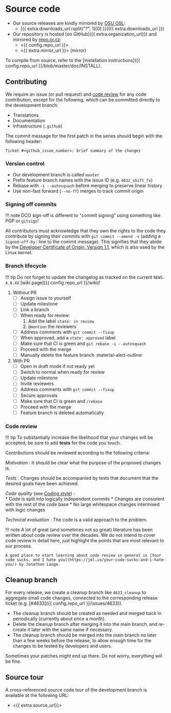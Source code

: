 # Source code

* Our source releases are kindly mirrored by [OSU OSL](https://osuosl.org):
    * [{{ extra.downloads_url.rsplit("?", 1)[0] }}]({{ extra.downloads_url }})
* Our repository is hosted [on GitHub]({{ extra.organization_url}}) and mirrored by [repo.or.cz](https://repo.or.cz):
    * <{{ config.repo_url }}>
    * <{{ extra.mirror_url }}> (mirror)

To compile from source, refer to the [installation instructions]({{ config.repo_url }}/blob/master/doc/INSTALL).

## Contributing

We require an issue (or pull request) and [code review](#code-review) for any code contribution, except for the following, which can be committed directly to the development branch:

* Translations
* Documentation
* Infrastructure (`.github`)

The commit message for the first patch in the series should begin with the following header:

```
Ticket #<github_issue_number>: brief summary of the changes
```

### Version control

* Our development branch is called `master`
* Prefix feature branch names with the issue ID (e.g. `4632_shift_fx`)
* Rebase with `-i --autosquash` before merging to preserve linear history
* Use non-fast forward (`--no-ff`) merges to track commit origin

### Signing off commits

!!! note
    DCO sign-off is different to "commit signing" using something like PGP or `gitsign`!

All contributors must acknowledge that they own the rights to the code they contribute by signing their commits with `git commit --amend -s` (adding a `Signed-off-by:` line to the commit message). This signifies that they abide by the [Developer Certificate of Origin, Version 1.1](https://developercertificate.org), which is also used by the Linux kernel.

### Branch lifecycle

!!! tip
    Do not forget to update the changelog as tracked on the current `NEWS-4.8.XX` [wiki page]({{ config.repo_url }}/wiki)!

1. Without PR
    - [ ] Assign issue to yourself
    - [ ] Update milestone
    - [ ] Link a branch
    - [ ] When ready for review:
         1. Add the label `state: in review`
         2. `@mention` the reviewers
    - [ ] Address comments with `git commit --fixup`
    - [ ] When approved, add a `state: approved` label
    - [ ] Make sure that CI is green and `git rebase -i --autosquash`
    - [ ] Proceed with the merge 
    - [ ] Manually delete the feature branch :material-alert-outline:
2. With PR
    - [ ] Open in draft mode if not ready yet
    - [ ] Switch to normal when ready for review
    - [ ] Update milestone
    - [ ] Invite reviewers
    - [ ] Address comments with `git commit --fixup`
    - [ ] Secure approvals
    - [ ] Make sure that CI is green and `/rebase`
    - [ ] Proceed with the merge 
    - [ ] Feature branch is deleted automatically

### Code review

!!! tip
    To substantially increase the likelihood that your changes will be accepted, be sure to add **tests** for the code you touch.

Contributions should be reviewed according to the following criteria:

*Motivation*
:   It should be clear what the purpose of the proposed changes is.

*Tests*
:   Changes should be accompanied by tests that document that the desired goals have been achieved.

*Code quality* (see [Coding style](coding-style.md))
:   
    * Code is split into logically independent commits
    * Changes are consistent with the rest of the code base
    * No large whitespace changes intermixed with logic changes

*Technical evaluation*
:   The code is a valid approach to the problem.

!!! note
    A lot of great (and sometimes not so great) literature has been written about code review over the decades. We do not intend to cover code review in detail here, just highlight the points that are most relevant to our process.

    A good place to start learning about code review in general is [Your code sucks, and I hate you](https://jml.io/your-code-sucks-and-i-hate-you/) by Jonathan Lange.

## Cleanup branch

For every release, we create a cleanup branch like `4633_cleanup` to aggregate small code changes, connected to the corresponding release ticket (e.g. [#4633]({{ config.repo_url }}/issues/4633)).

* The cleanup branch should be created as needed and merged back in periodically (currently about once a month).
* Delete the cleanup branch after merging it into the main branch, and re-create it later with the same name if necessary.
* The cleanup branch should be merged into the main branch no later than a few weeks before the release, to allow enough time for the changes to be tested by developers and users.

Sometimes your patches might end up there. Do not worry, everything will be fine.

## Source tour

A cross-referenced source code tour of the development branch is available at the following URL:

* <{{ extra.source_url}}>
